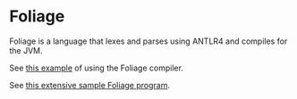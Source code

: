 # Foliage

Foliage is a language that lexes and parses using ANTLR4 and compiles for the JVM.

See [this example](https://github.com/ninjadev64/Foliage/blob/main/src/test/java/com/amansprojects/foliage/tests/FoliageCompilerTests.java) of using the Foliage compiler.

See [this extensive sample Foliage program](https://github.com/ninjadev64/Foliage/blob/main/src/main/foliage/main.leaf).
